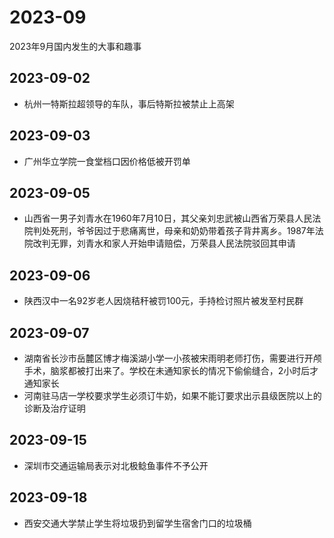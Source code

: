 # 2023-09
2023年9月国内发生的大事和趣事
## 2023-09-02
* 杭州一特斯拉超领导的车队，事后特斯拉被禁止上高架
## 2023-09-03
* 广州华立学院一食堂档口因价格低被开罚单
## 2023-09-05
* 山西省一男子刘青水在1960年7月10日，其父亲刘忠武被山西省万荣县人民法院判处死刑，爷爷因过于悲痛离世，母亲和奶奶带着孩子背井离乡。1987年法院改判无罪，刘青水和家人开始申请赔偿，万荣县人民法院驳回其申请
## 2023-09-06
* 陕西汉中一名92岁老人因烧秸秆被罚100元，手持检讨照片被发至村民群
## 2023-09-07
* 湖南省长沙市岳麓区博才梅溪湖小学一小孩被宋雨明老师打伤，需要进行开颅手术，脑浆都被打出来了。学校在未通知家长的情况下偷偷缝合，2小时后才通知家长
* 河南驻马店一学校要求学生必须订牛奶，如果不能订要求出示县级医院以上的诊断及治疗证明
## 2023-09-15
* 深圳市交通运输局表示对北极鲶鱼事件不予公开
## 2023-09-18
* 西安交通大学禁止学生将垃圾扔到留学生宿舍门口的垃圾桶